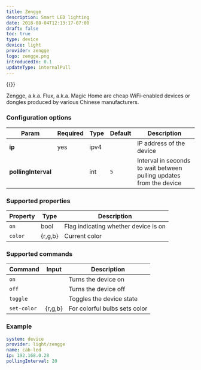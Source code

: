 ```yaml
---
title: Zengge
description: Smart LED lighting 
date: 2018-08-04T12:13:17-07:00
draft: false
toc: true
type: device
device: light
provider: zengge
logo: zengge.png
introducedIn: 0.1
updateType: internalPull
---
```

{{<device>}}

Zengge, a.k.a. Flux, a.k.a. Magic Home are cheap WiFi-enabled devices or dongles produced by various Chinese manufacturers.

### Configuration options

| Param | Required | Type | Default | Description |
|-------|----------|------|---------|-------------|
| **ip** | yes | ipv4 || IP address of the device | 
| **pollingInterval** || int | `5` | Interval in seconds to wait between pulling updates from the device | 

### Supported properties

| Property | Type | Description |
|----------|------|-------------|
| `on` | bool | Flag indicating whether device is on |
| `color` | {r,g,b} | Current color |

### Supported commands

| Command | Input | Description |
| --------|-------|-------------|
| `on` || Turns the device on |
| `off` || Turns the device off |
| `toggle` || Toggles the device state | 
| `set-color` | {r,g,b} | For colorful bulbs sets color | 

### Example

```yaml
system: device
provider: light/zengge
name: cab-led
ip: 192.168.0.28
pollingInterval: 20
```